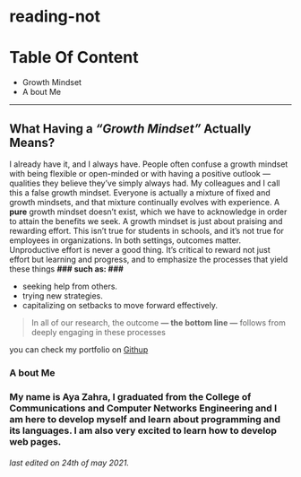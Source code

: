# reading-not

# Table Of Content 

 - Growth Mindset
 - A bout Me

---

## What Having a ***“Growth Mindset”*** Actually Means?
I already have it, and I always have. People often confuse a growth mindset with being flexible or open-minded or with having a positive outlook — qualities they believe they’ve simply always had. My colleagues and I call this a false growth mindset. Everyone is actually a mixture of fixed and growth mindsets, and that mixture continually evolves with experience. A **pure** growth mindset doesn’t exist, which we have to acknowledge in order to attain the benefits we seek.
A growth mindset is just about praising and rewarding effort. This isn’t true for students in schools, and it’s not true for employees in organizations. In both settings, outcomes matter. Unproductive effort is never a good thing. It’s critical to reward not just effort but learning and progress, and to emphasize the processes that yield these things
**### such as: ###**
- seeking help from others.
- trying new strategies.
- capitalizing on setbacks to move forward effectively. 
> In all of our research, the outcome **— the bottom line —** follows from deeply engaging in these processes


you can check my portfolio on [Githup](https://github.com/ayazahra)

### A bout Me
### My name is Aya Zahra, I graduated from the College of Communications and Computer Networks Engineering and I am here to develop myself and learn about programming and its languages. I am also very excited to learn how to develop web pages.
###### last edited  on 24th of may 2021.
